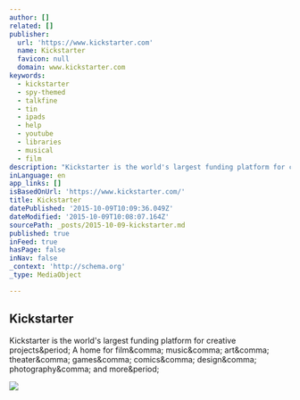 ```yaml
---
author: []
related: []
publisher:
  url: 'https://www.kickstarter.com'
  name: Kickstarter
  favicon: null
  domain: www.kickstarter.com
keywords:
  - kickstarter
  - spy-themed
  - talkfine
  - tin
  - ipads
  - help
  - youtube
  - libraries
  - musical
  - film
description: "Kickstarter is the world's largest funding platform for creative projects. A home for film, music, art, theater, games, comics, design, photography, and more."
inLanguage: en
app_links: []
isBasedOnUrl: 'https://www.kickstarter.com/'
title: Kickstarter
datePublished: '2015-10-09T10:09:36.049Z'
dateModified: '2015-10-09T10:08:07.164Z'
sourcePath: _posts/2015-10-09-kickstarter.md
published: true
inFeed: true
hasPage: false
inNav: false
_context: 'http://schema.org'
_type: MediaObject

---
```

<article style=""><h1>Kickstarter</h1><p>Kickstarter is the world's largest funding platform for creative projects&amp;period; A home for film&amp;comma; music&amp;comma; art&amp;comma; theater&amp;comma; games&amp;comma; comics&amp;comma; design&amp;comma; photography&amp;comma; and more&amp;period;</p><img src="https://d297h9he240fqh.cloudfront.net/assets/site/social/ksr-hp-social-d3f2764025c2d3581d8fb72c82da64a4311b25a05e90a2179b39a38e66dcaed8.png" /></article>